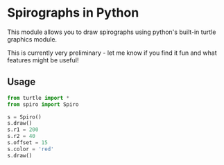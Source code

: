 # Spirographs in Python

This module allows you to draw spirographs using python's built-in
turtle graphics module.

This is currently very preliminary - let me know if you find it fun and what features might be useful!

## Usage
```python
from turtle import *
from spiro import Spiro

s = Spiro()
s.draw()
s.r1 = 200
s.r2 = 40
s.offset = 15
s.color = 'red'
s.draw()
```